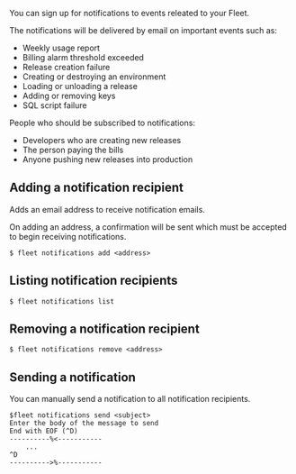 You can sign up for notifications to events releated to your Fleet.

The notifications will be delivered by email on important events such as:

 - Weekly usage report
 - Billing alarm threshold exceeded
 - Release creation failure
 - Creating or destroying an environment
 - Loading or unloading a release
 - Adding or removing keys
 - SQL script failure

People who should be subscribed to notifications:

 - Developers who are creating new releases
 - The person paying the bills
 - Anyone pushing new releases into production

Adding a notification recipient
----

Adds an email address to receive notification emails.

On adding an address, a confirmation will be sent which must be accepted to
begin receiving notifications.

```
$ fleet notifications add <address>
```

Listing notification recipients
----

```
$ fleet notifications list
```

Removing a notification recipient
----

```
$ fleet notifications remove <address>
```

Sending a notification
----

You can manually send a notification to all notification recipients.

```
$fleet notifications send <subject>
Enter the body of the message to send
End with EOF (^D)
----------%<-----------
    ...
^D
---------->%-----------
```
